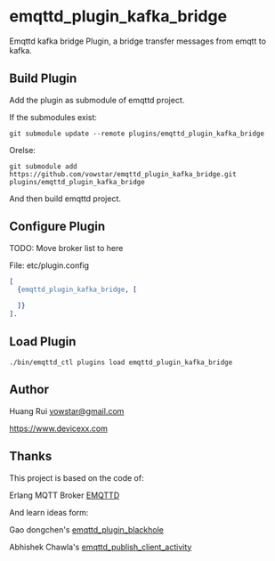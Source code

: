 emqttd_plugin_kafka_bridge
===================

Emqttd kafka bridge Plugin, a bridge transfer messages from emqtt to kafka.

Build Plugin
------------

Add the plugin as submodule of emqttd project.

If the submodules exist:

```
git submodule update --remote plugins/emqttd_plugin_kafka_bridge
```

Orelse:

```
git submodule add https://github.com/vowstar/emqttd_plugin_kafka_bridge.git plugins/emqttd_plugin_kafka_bridge
```

And then build emqttd project.

Configure Plugin
----------------
TODO: Move broker list to here

File: etc/plugin.config

```erlang
[
  {emqttd_plugin_kafka_bridge, [

  ]}
].

```


Load Plugin
-----------

```
./bin/emqttd_ctl plugins load emqttd_plugin_kafka_bridge
```

Author
------

Huang Rui <vowstar@gmail.com>

https://www.devicexx.com

Thanks
------
This project is based on the code of:

Erlang MQTT Broker [EMQTTD](https://github.com/emqtt/emqttd)

And learn ideas form:

Gao dongchen's [emqttd_plugin_blackhole](https://github.com/gaodongchen/emqttd_plugin_blackhole)

Abhishek Chawla's [emqttd_publish_client_activity](https://github.com/abhidtu/emqttd_publish_client_activity)
